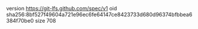 version https://git-lfs.github.com/spec/v1
oid sha256:8bf527f49604a721e96ec6fe64147ce8423733d680d96374bfbbea6384f70be0
size 708
